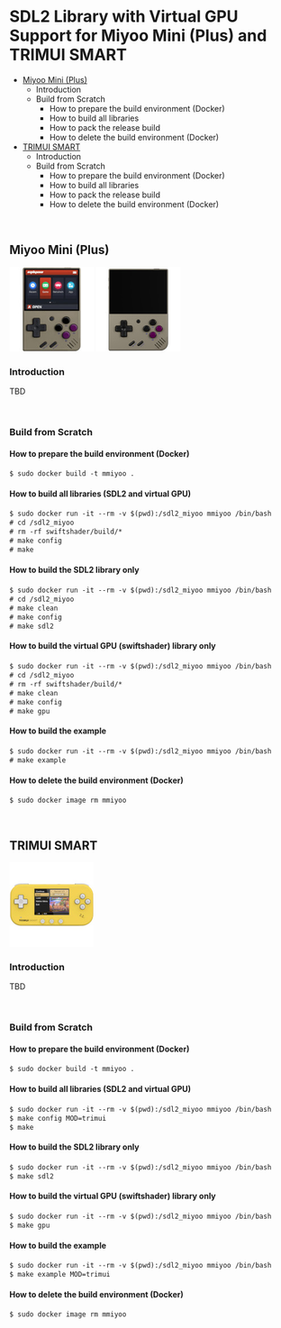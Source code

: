 # SDL2 Library with Virtual GPU Support for Miyoo Mini (Plus) and TRIMUI SMART
 - [Miyoo Mini (Plus)](#miyoo-mini-plus)
   - Introduction
   - Build from Scratch
     - How to prepare the build environment (Docker)
     - How to build all libraries
     - How to pack the release build
     - How to delete the build environment (Docker)
 - [TRIMUI SMART](#trimui-smart)
   - Introduction
   - Build from Scratch
     - How to prepare the build environment (Docker)
     - How to build all libraries
     - How to pack the release build
     - How to delete the build environment (Docker)

&nbsp;

## Miyoo Mini (Plus)
![image](images/mmiyoo/mm.jpg) ![image](images/mmiyoo/mmp.jpg)  

### Introduction
TBD

&nbsp;

### Build from Scratch
#### How to prepare the build environment (Docker)
```
$ sudo docker build -t mmiyoo .
```

#### How to build all libraries (SDL2 and virtual GPU)
```
$ sudo docker run -it --rm -v $(pwd):/sdl2_miyoo mmiyoo /bin/bash
# cd /sdl2_miyoo
# rm -rf swiftshader/build/*
# make config
# make
```

#### How to build the SDL2 library only
```
$ sudo docker run -it --rm -v $(pwd):/sdl2_miyoo mmiyoo /bin/bash
# cd /sdl2_miyoo
# make clean
# make config
# make sdl2
```

#### How to build the virtual GPU (swiftshader) library only
```
$ sudo docker run -it --rm -v $(pwd):/sdl2_miyoo mmiyoo /bin/bash
# cd /sdl2_miyoo
# rm -rf swiftshader/build/*
# make clean
# make config
# make gpu
```

#### How to build the example
```
$ sudo docker run -it --rm -v $(pwd):/sdl2_miyoo mmiyoo /bin/bash
# make example
```

#### How to delete the build environment (Docker)
```
$ sudo docker image rm mmiyoo
```

&nbsp;

## TRIMUI SMART
![image](images/trimui/trimui.jpg)  

### Introduction
TBD

&nbsp;

### Build from Scratch
#### How to prepare the build environment (Docker)
```
$ sudo docker build -t mmiyoo .
```

#### How to build all libraries (SDL2 and virtual GPU)
```
$ sudo docker run -it --rm -v $(pwd):/sdl2_miyoo mmiyoo /bin/bash
$ make config MOD=trimui
$ make
```

#### How to build the SDL2 library only
```
$ sudo docker run -it --rm -v $(pwd):/sdl2_miyoo mmiyoo /bin/bash
$ make sdl2
```

#### How to build the virtual GPU (swiftshader) library only
```
$ sudo docker run -it --rm -v $(pwd):/sdl2_miyoo mmiyoo /bin/bash
$ make gpu
```

#### How to build the example
```
$ sudo docker run -it --rm -v $(pwd):/sdl2_miyoo mmiyoo /bin/bash
$ make example MOD=trimui
```

#### How to delete the build environment (Docker)
```
$ sudo docker image rm mmiyoo
```
